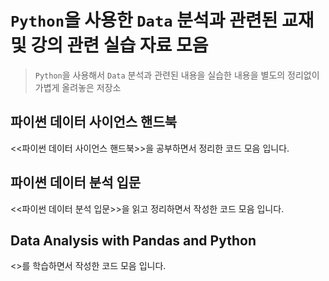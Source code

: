 # `Python`을 사용한 `Data` 분석과 관련된 교재 및 강의 관련 실습 자료 모음

> `Python`을 사용해서 `Data` 분석과 관련된 내용을 실습한 내용을 별도의 정리없이 가볍게 올려놓은 저장소

## 파이썬 데이터 사이언스 핸드북

<<파이썬 데이터 사이언스 핸드북>>을 공부하면서 정리한 코드 모음 입니다.

## 파이썬 데이터 분석 입문

<<파이썬 데이터 분석 입문>>을 읽고 정리하면서 작성한 코드 모음 입니다.

## Data Analysis with Pandas and Python
<<Data Analysis with Pandas and Python>>를 학습하면서 작성한 코드 모음 입니다.
